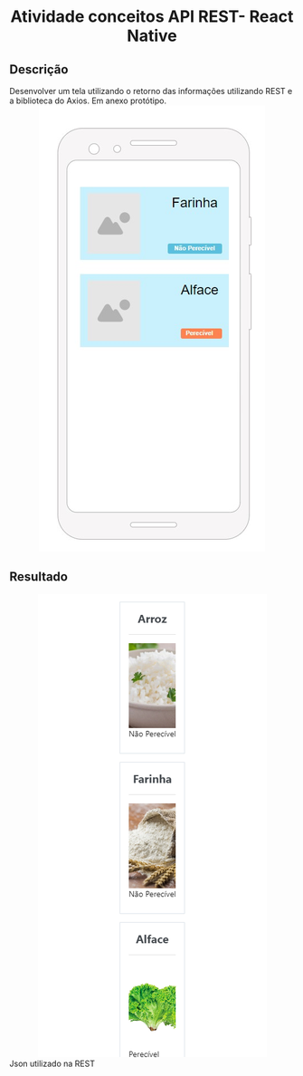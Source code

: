 <h1 align="center"> Atividade conceitos API REST- React Native </h1>
<h2> Descrição </h2>
Desenvolver um tela utilizando o retorno das informações utilizando REST e a biblioteca do Axios. Em anexo protótipo.
<div align="center">
    <img src="./github/prototipo.jpg"/>
</div>
<h2> Resultado </h2>
<div align="center">
    <img src="./github/alimentos.png" />
</div>
Json utilizado na REST<a href="https://github.com/Marioantonio340/ReactTrabalho/tree/Atividade-conceitos-API-REST--React-Native/db.json/github"></a>

